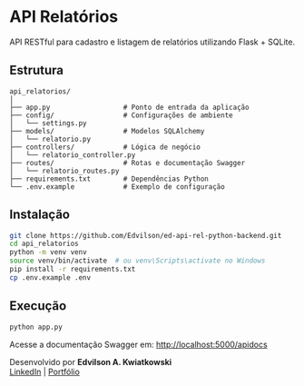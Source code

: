 # API Relatórios

API RESTful para cadastro e listagem de relatórios utilizando Flask + SQLite.

## Estrutura

```
api_relatorios/
│
├── app.py                  # Ponto de entrada da aplicação
├── config/                 # Configurações de ambiente
│   └── settings.py
├── models/                 # Modelos SQLAlchemy
│   └── relatorio.py
├── controllers/            # Lógica de negócio
│   └── relatorio_controller.py
├── routes/                 # Rotas e documentação Swagger
│   └── relatorio_routes.py
├── requirements.txt        # Dependências Python
└── .env.example            # Exemplo de configuração
```

## Instalação

```bash
git clone https://github.com/Edvilson/ed-api-rel-python-backend.git
cd api_relatorios
python -m venv venv
source venv/bin/activate  # ou venv\Scripts\activate no Windows
pip install -r requirements.txt
cp .env.example .env
```

## Execução

```bash
python app.py
```

Acesse a documentação Swagger em: [http://localhost:5000/apidocs](http://localhost:5000/apidocs)

Desenvolvido por **Edvilson A. Kwiatkowski**  
[LinkedIn](https://www.linkedin.com/in/edvilson-kwiatkowski/) | [Portfólio](https://portfolio-edvilson.vercel.app)


